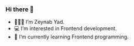 ### Hi there 👋
- 👩🏻‍💻 I’m Zeynab Yad. 
- 💻 I’m interested in Frontend development.
- 🌱 I’m currently learning Frontend programming.
